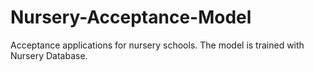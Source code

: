 # Nursery-Acceptance-Model
Acceptance applications for nursery schools. The model is trained with Nursery Database.
